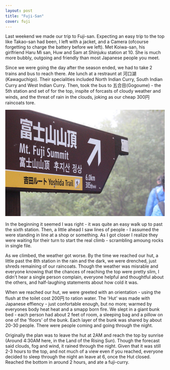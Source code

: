 ```yaml
---
layout: post
title: "Fuji-San"
cover: fuji
---
```


Last weekend we made our trip to Fuji-san. Expecting an easy trip to the top
like Takao-san had been, I left with a jacket, and a Camera (ofcourse
forgetting to charge the battery before we left).  Met Koiwa-san, his
girlfriend Haru Mi san, Huw and Sam at Shinjuku station at 10. She is much more
bubbly, outgoing and friendly than most Japanese people you meet.

Since we were going the day after the season ended, we had to take 2 trains and
bus to reach there. Ate lunch at a restraunt at 河口湖 (Kawaguchigo). Their
specialities included North Indian Curry, South Indian Curry and West Indian
Curry. Then, took the bus to 五合目(Gogoume) - the 5th station and set of for
the top, inspite of forcasts of cloudy weather and winds, and the threat of
rain in the clouds, joking as our cheap 300円 raincoats tore.

![Should be around half an hour then?](/images/6-km-they-say.jpg)

In the beginning it seemed I was right - it was quite an easy walk up to past
the sixth station. Then, a little ahead I saw lines of people - I assumed the
were standing in line at a shop or something. As I got closer I realize they
were waiting for their turn to start the real climb - scrambling amoung rocks
in single file.

As we climbed, the weather got worse. By the time we reached our hut, a little
past the 8th station in the rain and the dark, we were drenched, just shreds
remaining of our raincoats. Though the weather was misrable and everyone
knowing that the chances of reaching the top were pretty slim, I didn&#39;t
hear a single person complain, everyone helpful and thoughtful about the
others, and half-laughing statements about how cold it was.

When we reached our hut, we were greeted with an orientation - using the flush
at the toilet cost 200円 to ration water. The &#39;Hut&#39; was made with
Japanese effiency - just confortable enough, but no more; warmed by everyones
body heat heat and a smapp born fire. We slept in a giant bunk bed - each
person had about 2 feet of room, a sleeping bag and a pillow on one of the
&#39;floors&#39; of the bunk. Each layer of the bunk was shared by about 20-30
people. There were people coming and going through the night.

Originally the plan was to leave the hut at 2AM and reach the top by sunrise
(Around 4:30AM here, in the Land of the Rising Sun). Though the forecast said
clouds, fog and wind, it rained through the night. Given that it was still 2-3
hours to the top, and not much of a view even if you reached, everyone decided
to sleep through the night an leave at 6, once the Hut closed. Reached the
bottom in around 2 hours, and ate a fuji-curry.
